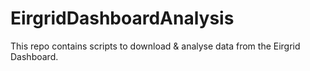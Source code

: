# EirgridDashboardAnalysis
This repo contains scripts to download & analyse data from the Eirgrid Dashboard.
